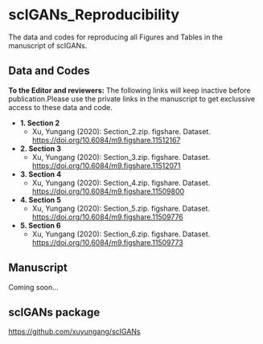 # scIGANs_Reproducibility
The data and codes for reproducing all Figures and Tables in the manuscript of scIGANs.

## Data and Codes
**To the Editor and reviewers:**
The following links will keep inactive before publication.Please use the private links in the manuscript to get exclussive access to these data and code.
- **1. Section 2**
  - Xu, Yungang (2020): Section_2.zip. figshare. Dataset. https://doi.org/10.6084/m9.figshare.11512167
- **2. Section 3**
  - Xu, Yungang (2020): Section_3.zip. figshare. Dataset. https://doi.org/10.6084/m9.figshare.11512071
- **3. Section 4**
  - Xu, Yungang (2020): Section_4.zip. figshare. Dataset. https://doi.org/10.6084/m9.figshare.11509800
- **4. Section 5**
  - Xu, Yungang (2020): Section_5.zip. figshare. Dataset. https://doi.org/10.6084/m9.figshare.11509776
- **5. Section 6**
  - Xu, Yungang (2020): Section_6.zip. figshare. Dataset. https://doi.org/10.6084/m9.figshare.11509773
## Manuscript
Coming soon...
## scIGANs package
https://github.com/xuyungang/scIGANs
